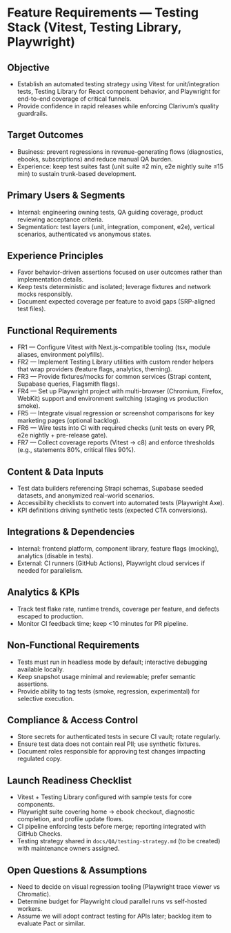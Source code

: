 # Feature Requirements — Testing Stack (Vitest, Testing Library, Playwright)

## Objective
- Establish an automated testing strategy using Vitest for unit/integration tests, Testing Library for React component behavior, and Playwright for end-to-end coverage of critical funnels.
- Provide confidence in rapid releases while enforcing Clarivum’s quality guardrails.

## Target Outcomes
- Business: prevent regressions in revenue-generating flows (diagnostics, ebooks, subscriptions) and reduce manual QA burden.
- Experience: keep test suites fast (unit suite ≤2 min, e2e nightly suite ≤15 min) to sustain trunk-based development.

## Primary Users & Segments
- Internal: engineering owning tests, QA guiding coverage, product reviewing acceptance criteria.
- Segmentation: test layers (unit, integration, component, e2e), vertical scenarios, authenticated vs anonymous states.

## Experience Principles
- Favor behavior-driven assertions focused on user outcomes rather than implementation details.
- Keep tests deterministic and isolated; leverage fixtures and network mocks responsibly.
- Document expected coverage per feature to avoid gaps (SRP-aligned test files).

## Functional Requirements
- FR1 — Configure Vitest with Next.js-compatible tooling (tsx, module aliases, environment polyfills).
- FR2 — Implement Testing Library utilities with custom render helpers that wrap providers (feature flags, analytics, theming).
- FR3 — Provide fixtures/mocks for common services (Strapi content, Supabase queries, Flagsmith flags).
- FR4 — Set up Playwright project with multi-browser (Chromium, Firefox, WebKit) support and environment switching (staging vs production smoke).
- FR5 — Integrate visual regression or screenshot comparisons for key marketing pages (optional backlog).
- FR6 — Wire tests into CI with required checks (unit tests on every PR, e2e nightly + pre-release gate).
- FR7 — Collect coverage reports (Vitest -> c8) and enforce thresholds (e.g., statements 80%, critical files 90%).

## Content & Data Inputs
- Test data builders referencing Strapi schemas, Supabase seeded datasets, and anonymized real-world scenarios.
- Accessibility checklists to convert into automated tests (Playwright Axe).
- KPI definitions driving synthetic tests (expected CTA conversions).

## Integrations & Dependencies
- Internal: frontend platform, component library, feature flags (mocking), analytics (disable in tests).
- External: CI runners (GitHub Actions), Playwright cloud services if needed for parallelism.

## Analytics & KPIs
- Track test flake rate, runtime trends, coverage per feature, and defects escaped to production.
- Monitor CI feedback time; keep <10 minutes for PR pipeline.

## Non-Functional Requirements
- Tests must run in headless mode by default; interactive debugging available locally.
- Keep snapshot usage minimal and reviewable; prefer semantic assertions.
- Provide ability to tag tests (smoke, regression, experimental) for selective execution.

## Compliance & Access Control
- Store secrets for authenticated tests in secure CI vault; rotate regularly.
- Ensure test data does not contain real PII; use synthetic fixtures.
- Document roles responsible for approving test changes impacting regulated copy.

## Launch Readiness Checklist
- Vitest + Testing Library configured with sample tests for core components.
- Playwright suite covering home → ebook checkout, diagnostic completion, and profile update flows.
- CI pipeline enforcing tests before merge; reporting integrated with GitHub Checks.
- Testing strategy shared in `docs/QA/testing-strategy.md` (to be created) with maintenance owners assigned.

## Open Questions & Assumptions
- Need to decide on visual regression tooling (Playwright trace viewer vs Chromatic).
- Determine budget for Playwright cloud parallel runs vs self-hosted workers.
- Assume we will adopt contract testing for APIs later; backlog item to evaluate Pact or similar.

